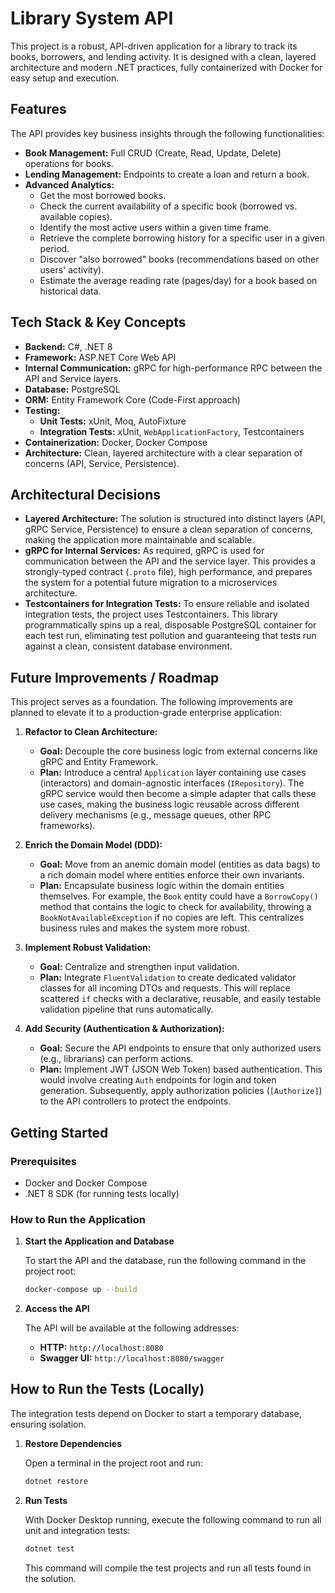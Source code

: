 # Library System API

This project is a robust, API-driven application for a library to track its books, borrowers, and lending activity. It is designed with a clean, layered architecture and modern .NET practices, fully containerized with Docker for easy setup and execution.

## Features

The API provides key business insights through the following functionalities:

* **Book Management:** Full CRUD (Create, Read, Update, Delete) operations for books.
* **Lending Management:** Endpoints to create a loan and return a book.
* **Advanced Analytics:**
    * Get the most borrowed books.
    * Check the current availability of a specific book (borrowed vs. available copies).
    * Identify the most active users within a given time frame.
    * Retrieve the complete borrowing history for a specific user in a given period.
    * Discover "also borrowed" books (recommendations based on other users' activity).
    * Estimate the average reading rate (pages/day) for a book based on historical data.

## Tech Stack & Key Concepts

* **Backend:** C#, .NET 8
* **Framework:** ASP.NET Core Web API
* **Internal Communication:** gRPC for high-performance RPC between the API and Service layers.
* **Database:** PostgreSQL
* **ORM:** Entity Framework Core (Code-First approach)
* **Testing:**
    * **Unit Tests:** xUnit, Moq, AutoFixture
    * **Integration Tests:** xUnit, `WebApplicationFactory`, Testcontainers
* **Containerization:** Docker, Docker Compose
* **Architecture:** Clean, layered architecture with a clear separation of concerns (API, Service, Persistence).

## Architectural Decisions

* **Layered Architecture:** The solution is structured into distinct layers (API, gRPC Service, Persistence) to ensure a clean separation of concerns, making the application more maintainable and scalable.
* **gRPC for Internal Services:** As required, gRPC is used for communication between the API and the service layer. This provides a strongly-typed contract (`.proto` file), high performance, and prepares the system for a potential future migration to a microservices architecture.
* **Testcontainers for Integration Tests:** To ensure reliable and isolated integration tests, the project uses Testcontainers. This library programmatically spins up a real, disposable PostgreSQL container for each test run, eliminating test pollution and guaranteeing that tests run against a clean, consistent database environment.

## Future Improvements / Roadmap

This project serves as a foundation. The following improvements are planned to elevate it to a production-grade enterprise application:

1.  **Refactor to Clean Architecture:**
    * **Goal:** Decouple the core business logic from external concerns like gRPC and Entity Framework.
    * **Plan:** Introduce a central `Application` layer containing use cases (interactors) and domain-agnostic interfaces (`IRepository`). The gRPC service would then become a simple adapter that calls these use cases, making the business logic reusable across different delivery mechanisms (e.g., message queues, other RPC frameworks).

2.  **Enrich the Domain Model (DDD):**
    * **Goal:** Move from an anemic domain model (entities as data bags) to a rich domain model where entities enforce their own invariants.
    * **Plan:** Encapsulate business logic within the domain entities themselves. For example, the `Book` entity could have a `BorrowCopy()` method that contains the logic to check for availability, throwing a `BookNotAvailableException` if no copies are left. This centralizes business rules and makes the system more robust.

3.  **Implement Robust Validation:**
    * **Goal:** Centralize and strengthen input validation.
    * **Plan:** Integrate `FluentValidation` to create dedicated validator classes for all incoming DTOs and requests. This will replace scattered `if` checks with a declarative, reusable, and easily testable validation pipeline that runs automatically.

4.  **Add Security (Authentication & Authorization):**
    * **Goal:** Secure the API endpoints to ensure that only authorized users (e.g., librarians) can perform actions.
    * **Plan:** Implement JWT (JSON Web Token) based authentication. This would involve creating `Auth` endpoints for login and token generation. Subsequently, apply authorization policies (`[Authorize]`) to the API controllers to protect the endpoints.

## Getting Started

### Prerequisites

* Docker and Docker Compose
* .NET 8 SDK (for running tests locally)

### How to Run the Application

1.  **Start the Application and Database**

    To start the API and the database, run the following command in the project root:

    ```bash
    docker-compose up --build
    ```

2.  **Access the API**

    The API will be available at the following addresses:

    * **HTTP:** `http://localhost:8080`
    * **Swagger UI:** `http://localhost:8080/swagger`

## How to Run the Tests (Locally)

The integration tests depend on Docker to start a temporary database, ensuring isolation.

1.  **Restore Dependencies**

    Open a terminal in the project root and run:

    ```bash
    dotnet restore
    ```

2.  **Run Tests**

    With Docker Desktop running, execute the following command to run all unit and integration tests:

    ```bash
    dotnet test
    ```

    This command will compile the test projects and run all tests found in the solution.